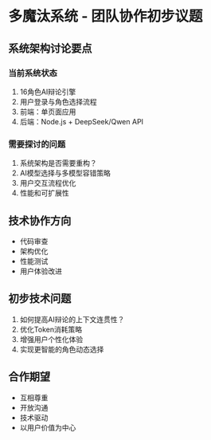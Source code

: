 # 多魔汰系统 - 团队协作初步议题

## 系统架构讨论要点

### 当前系统状态
1. 16角色AI辩论引擎
2. 用户登录与角色选择流程
3. 前端：单页面应用
4. 后端：Node.js + DeepSeek/Qwen API

### 需要探讨的问题
1. 系统架构是否需要重构？
2. AI模型选择与多模型容错策略
3. 用户交互流程优化
4. 性能和可扩展性

## 技术协作方向
- 代码审查
- 架构优化
- 性能测试
- 用户体验改进

## 初步技术问题
1. 如何提高AI辩论的上下文连贯性？
2. 优化Token消耗策略
3. 增强用户个性化体验
4. 实现更智能的角色动态选择

## 合作期望
- 互相尊重
- 开放沟通
- 技术驱动
- 以用户价值为中心
